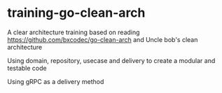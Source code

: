 # training-go-clean-arch

A clear architecture training based on reading https://github.com/bxcodec/go-clean-arch and Uncle bob's clean architecture

Using domain, repository, usecase and delivery to create a modular and testable code

Using gRPC as a delivery method
